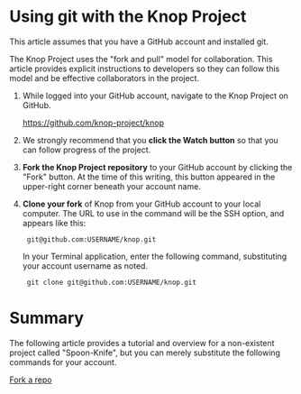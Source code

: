 Using git with the Knop Project
===============================
This article assumes that you have a GitHub account and installed git.

The Knop Project uses the "fork and pull" model for collaboration.  This article provides explicit instructions to developers so they can follow this model and be effective collaborators in the project.

1. While logged into your GitHub account, navigate to the Knop Project on GitHub.

	<https://github.com/knop-project/knop>

2. We strongly recommend that you __click the Watch button__ so that you can follow progress of the project.

3. __Fork the Knop Project repository__ to your GitHub account by clicking the "Fork" button.  At the time of this writing, this button appeared in the upper-right corner beneath your account name.

4. __Clone your fork__ of Knop from your GitHub account to your local computer.  The URL to use in the command will be the SSH option, and appears like this:

		git@github.com:USERNAME/knop.git
	
	In your Terminal application, enter the following command, substituting your account username as noted.

		git clone git@github.com:USERNAME/knop.git

Summary
=======
The following article provides a tutorial and overview for a non-existent project called "Spoon-Knife", but you can merely substitute the following commands for your account.

[Fork a repo](https://help.github.com/articles/fork-a-repo)

